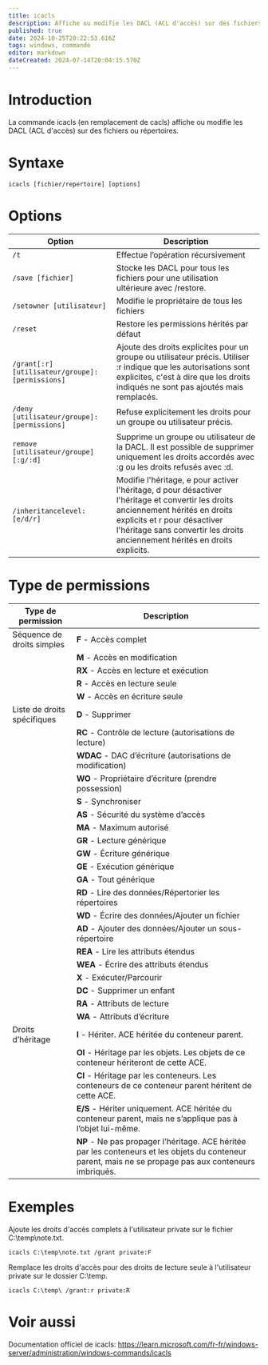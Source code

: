 ```yaml
---
title: icacls
description: Affiche ou modifie les DACL (ACL d'accès) sur des fichiers ou répertoires
published: true
date: 2024-10-25T20:22:53.616Z
tags: windows, commande
editor: markdown
dateCreated: 2024-07-14T20:04:15.570Z
---
```


# Introduction

La commande icacls (en remplacement de cacls) affiche ou modifie les DACL (ACL d'accès) sur des fichiers ou répertoires.

# Syntaxe

`icacls [fichier/repertoire] [options]`

# Options

| Option                                          | Description                                                                                                                                                                                                                                      |
| ----------------------------------------------- | ------------------------------------------------------------------------------------------------------------------------------------------------------------------------------------------------------------------------------------------------ |
| `/t`                                            | Effectue l’opération récursivement                                                                                                                                                                                                               |
| `/save [fichier]`                               | Stocke les DACL pour tous les fichiers pour une utilisation ultérieure avec /restore.                                                                                                                                                            |
| `/setowner [utilisateur]`                       | Modifie le propriétaire de tous les fichiers                                                                                                                                                                                                     |
| `/reset`                                        | Restore les permissions hérités par défaut                                                                                                                                                                                                       |
| `/grant[:r] [utilisateur/groupe]:[permissions]` | Ajoute des droits explicites pour un groupe ou utilisateur précis. Utiliser :r indique que les autorisations sont explicites, c'est à dire que les droits indiqués ne sont pas ajoutés mais remplacés.                                           |
| `/deny [utilisateur/groupe]:[permissions]`      | Refuse explicitement les droits pour un groupe ou utilisateur précis.                                                                                                                                                                            |
| `remove [utilisateur/groupe][:g/:d]`            | Supprime un groupe ou utilisateur de la DACL. Il est possible de supprimer uniquement les droits accordés avec :g ou les droits refusés avec :d.                                                                                                 |
| `/inheritancelevel:[e/d/r]`                     | Modifie l'héritage, e pour activer l'héritage, d pour désactiver l'héritage et convertir les droits anciennement hérités en droits explicits et r pour désactiver l'héritage sans convertir les droits anciennement hérités en droits explicits. |

# Type de permissions

| Type de permission          | Description                                                                                                                                             |
| --------------------------- | ------------------------------------------------------------------------------------------------------------------------------------------------------- |
| Séquence de droits simples  | **F** - Accès complet                                                                                                                                   |
|                             | **M** - Accès en modification                                                                                                                           |
|                             | **RX** - Accès en lecture et exécution                                                                                                                  |
|                             | **R** - Accès en lecture seule                                                                                                                          |
|                             | **W** - Accès en écriture seule                                                                                                                         |
| Liste de droits spécifiques | **D** - Supprimer                                                                                                                                       |
|                             | **RC** - Contrôle de lecture (autorisations de lecture)                                                                                                 |
|                             | **WDAC** - DAC d’écriture (autorisations de modification)                                                                                               |
|                             | **WO** - Propriétaire d’écriture (prendre possession)                                                                                                   |
|                             | **S** - Synchroniser                                                                                                                                    |
|                             | **AS** - Sécurité du système d’accès                                                                                                                    |
|                             | **MA** - Maximum autorisé                                                                                                                               |
|                             | **GR** - Lecture générique                                                                                                                              |
|                             | **GW** - Écriture générique                                                                                                                             |
|                             | **GE** - Exécution générique                                                                                                                            |
|                             | **GA** - Tout générique                                                                                                                                 |
|                             | **RD** - Lire des données/Répertorier les répertoires                                                                                                   |
|                             | **WD** - Écrire des données/Ajouter un fichier                                                                                                          |
|                             | **AD** - Ajouter des données/Ajouter un sous-répertoire                                                                                                 |
|                             | **REA** - Lire les attributs étendus                                                                                                                    |
|                             | **WEA** - Écrire des attributs étendus                                                                                                                  |
|                             | **X** - Exécuter/Parcourir                                                                                                                              |
|                             | **DC** - Supprimer un enfant                                                                                                                            |
|                             | **RA** - Attributs de lecture                                                                                                                           |
|                             | **WA** - Attributs d’écriture                                                                                                                           |
| Droits d’héritage           | **I** - Hériter. ACE héritée du conteneur parent.                                                                                                       |
|                             | **OI** - Héritage par les objets. Les objets de ce conteneur hériteront de cette ACE.                                                                   |
|                             | **CI** - Héritage par les conteneurs. Les conteneurs de ce conteneur parent héritent de cette ACE.                                                      |
|                             | **E/S** - Hériter uniquement. ACE héritée du conteneur parent, mais ne s’applique pas à l’objet lui-même.                                               |
|                             | **NP** - Ne pas propager l’héritage. ACE héritée par les conteneurs et les objets du conteneur parent, mais ne se propage pas aux conteneurs imbriqués. |

# Exemples

Ajoute les droits d'accès complets à l'utilisateur private sur le fichier C:\temp\note.txt.

`icacls C:\temp\note.txt /grant private:F`

Remplace les droits d'accès pour des droits de lecture seule à l'utilisateur private sur le dossier C:\temp\.

`icacls C:\temp\ /grant:r private:R`

# Voir aussi

Documentation officiel de icacls:
https://learn.microsoft.com/fr-fr/windows-server/administration/windows-commands/icacls
